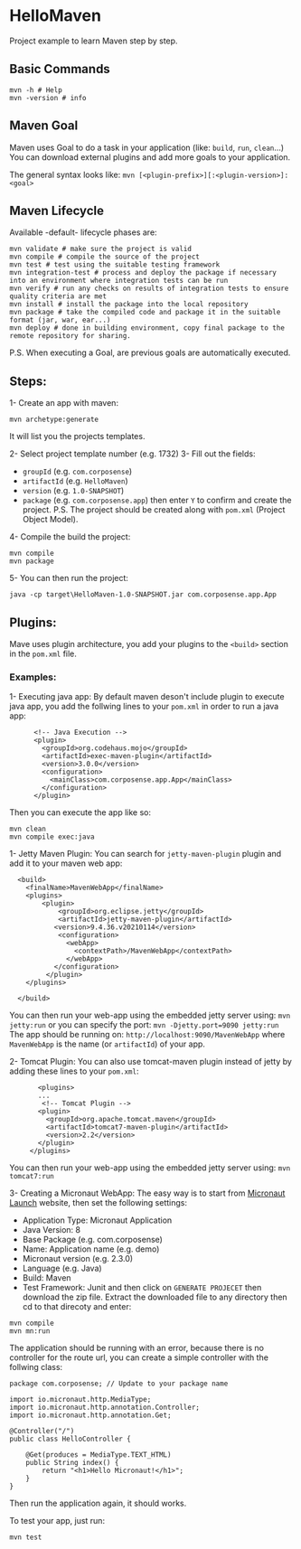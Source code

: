 # HelloMaven

Project example to learn Maven step by step.

## Basic Commands
```
mvn -h # Help
mvn -version # info
```

## Maven Goal
Maven uses Goal to do a task in your application (like: `build`, `run`, `clean`...)
You can download external plugins and add more goals to your application.

The general syntax looks like: `mvn [<plugin-prefix>][:<plugin-version>]:<goal>`

## Maven Lifecycle
Available -default- lifecycle phases are:
```
mvn validate # make sure the project is valid
mvn compile # compile the source of the project
mvn test # test using the suitable testing framework
mvn integration-test # process and deploy the package if necessary into an environment where integration tests can be run
mvn verify # run any checks on results of integration tests to ensure quality criteria are met
mvn install # install the package into the local repository
mvn package # take the compiled code and package it in the suitable format (jar, war, ear...)
mvn deploy # done in building environment, copy final package to the remote repository for sharing.
```
P.S. When executing a Goal, are previous goals are automatically executed.


## Steps:
1- Create an app with maven:
```
mvn archetype:generate
```
It will list you the projects templates.

2- Select project template number (e.g. 1732)
3- Fill out the fields:
- `groupId` (e.g. `com.corposense`)
- `artifactId` (e.g. `HelloMaven`)
- `version` (e.g. `1.0-SNAPSHOT`)
- `package` (e.g. `com.corposense.app`)
then enter `Y` to confirm and create the project.
P.S. The project should be created along with `pom.xml` (Project Object Model).

4- Compile the build the project:
```
mvn compile
mvn package
```
5- You can then run the project:
```
java -cp target\HelloMaven-1.0-SNAPSHOT.jar com.corposense.app.App
```

## Plugins:
Mave uses plugin architecture, you add your plugins to the `<build>` section in the `pom.xml` file.

### Examples:

1- Executing java app:
By default maven deson't include plugin to execute java app, you add the follwing lines to your `pom.xml` in order to run a java app:

```
      <!-- Java Execution -->
      <plugin>
        <groupId>org.codehaus.mojo</groupId>
        <artifactId>exec-maven-plugin</artifactId>
        <version>3.0.0</version>
        <configuration>
          <mainClass>com.corposense.app.App</mainClass>
        </configuration>
      </plugin>
```
Then you can execute the app like so:
```
mvn clean
mvn compile exec:java
```

1- Jetty Maven Plugin:
You can search for `jetty-maven-plugin` plugin and add it to your maven web app:
```
  <build>
    <finalName>MavenWebApp</finalName>
    <plugins>
		<plugin>
		    <groupId>org.eclipse.jetty</groupId>
		    <artifactId>jetty-maven-plugin</artifactId>
		   <version>9.4.36.v20210114</version>
		    <configuration>
		      <webApp>
		        <contextPath>/MavenWebApp</contextPath>
		      </webApp>
		   </configuration>
		 </plugin>
    </plugins>
    
  </build>
```

You can then run your web-app using the embedded jetty server using:
`mvn jetty:run`
or you can specify the port:
`mvn -Djetty.port=9090 jetty:run`
The app should be running on: `http://localhost:9090/MavenWebApp` where `MavenWebApp` is the name (or `artifactId`) of your app. 

 2- Tomcat Plugin:
 You can also use tomcat-maven plugin instead of jetty by adding these lines to your `pom.xml`:
 ```
 		<plugins>
 		...
         <!-- Tomcat Plugin -->
        <plugin>
          <groupId>org.apache.tomcat.maven</groupId>
          <artifactId>tomcat7-maven-plugin</artifactId>
          <version>2.2</version>
        </plugin>
      </plugins>
 ```
 You can then run your web-app using the embedded jetty server using:
`mvn tomcat7:run`
 
3- Creating a Micronaut WebApp:
The easy way is to start from [Micronaut Launch](https://micronaut.io/launch/) website, then set the following settings:
- Application Type: Micronaut Application
- Java Version: 8
- Base Package (e.g. com.corposense)
- Name: Application name (e.g. demo)
- Micronaut version (e.g. 2.3.0)
- Language (e.g. Java)
- Build: Maven
- Test Framework: Junit
and then click on `GENERATE PROJECET` then download the zip file.
Extract the downloaded file to any directory then cd to that direcoty and enter:
```
mvn compile
mvn mn:run
```
The application should be running with an error, because there is no controller for the route url, you can create a simple controller with the follwing class:
```
package com.corposense; // Update to your package name

import io.micronaut.http.MediaType;
import io.micronaut.http.annotation.Controller;
import io.micronaut.http.annotation.Get;

@Controller("/") 
public class HelloController {

    @Get(produces = MediaType.TEXT_HTML) 
    public String index() {
        return "<h1>Hello Micronaut!</h1>"; 
    }
}
```
Then run the application again, it should works.

To test your app, just run:
```
mvn test
```
